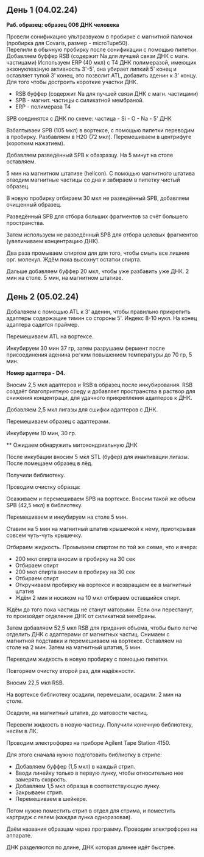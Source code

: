 ## День 1 (04.02.24)
__Раб. образец: образец 006 ДНК человека__

Провели сонификацию ультразвуком в пробирке с магнитной палочки (пробирка для Covaris, размер -  microTupe50).  
Перелили в обычную пробирку  после сонификации с помощью пипетки.
Добавляем буффер RSB (содержит Na для лучшей связи ДНК с магн. частицами)
Используем ERP (40 мкл) с T4 ДНК полимеразой, имеющих экзонуклеазную активность 3'-5', она убирает липкий 5' конец и оставляет тупой 3' конец, это позволит ATL, добавить аденин к 3' концу. Для того чтобы достроить короткие участки ДНК. 

* RSB буффер (содержит Na для лучшей связи  ДНК с магн. частицами)
* SPB - магнит. частицы с силикатной мембраной. 
* ERP - полимераза Т4

SPB соединятся с ДНК по схеме: частица - Si - O - Na - 5' ДНК

Взбалтываеи SPB (105 мкл) в вортексе, с помощью пипетки переводим в пробирку. Разбавляем в H2O (72 мкл). Перемешиваем в центрифуге (коротким нажатием).

Добавляем разведённый SPB к обазразцу. На 5 минут на столе оставляем. 

5 мин на магнитном штативе (helicon). С помощью магнитного штатива отводим магнитные частицы со дна и забираем в пипетку чистый образец. 

В новую пробирку отбираем 30 мкл не разведённый SPB, добавляем очищенный образец. 

Разведённый SPB для отбора больших фрагментов за счёт большего пространства.

Затем используем не разведённый SPB для отбора целевых фрагментов (увеличиваем концентрацию ДНК). 

Два раза промываем спиртом для для того, чтобы смыть все лишние орг. молекул. 
Ждём пока высохнут остатки спирта. 

Дальше добавляем буффер 20 мкл, чтобы уже разбавить уже ДНК. 
2 мин на столе. 
5 мин, на магнитном штативе.

## День 2 (05.02.24)

Добалвяем с помощью ATL к 3' аденин, чтобы правильно прикрепить адаптеры содержащие тимин со стороны 5'. Индекс 8-10 нукл. На конец адаптера садится праймер. 

Перемешиваем ATL на вортексе. 

Инкубируем 30 мин 37 гр, затем разрушаем фермент после присоединения аденина регким повышением температуры до 70 гр, 5 мин. 

__Номер адаптера - D4.__

Вносим 2,5 мкл адаптеров и RSB в образец после инкубирования. 
RSB создаёт благоприятную среду и добавляет пространства в раствор для снижения концентраци, для удачного прикрепления адаптеров к ДНК. 

Добавляем 2,5 мкл лигазы для сшифки адаптеров с ДНК. 

Перемешиваем образец с адаптерами. 

Инкубируем 10 мин, 30 гр. 

** Ожидаем обнаружить митохондриальную ДНК

После инкубации вносим 5 мкл STL (буфер) для инактивации лигазы. После помещаем образец в лёд. 

Получили библиотеку. 

Проводим очистку образца: 

Осаживаем и перемешиваем SPB на вортексе. 
Вносим такой же объем SPB (42,5 мкл) в библиотеку. 

Перемешиваем и инкубируем на столе 5 мин. 

Ставим на 5 мин на магнитный штатив крышечкой к нему, приоткрывая совсем чуть-чуть крышечку. 

Отбираем жидкость. Промываем спиртом по той же схеме, что и вчера: 
* 200 мкл спирта вносим в пробирку на 30 сек
* Отбираем спирт
* 200 мкл спирта внесим в пробирку на 30 сек
* Отбираем спирт
* Откручиваем пробирку на вортексе и возвращаем ее в магнитный штатив 
* Ждём 2 мин и носиком на 10 мкл отбираем оставшийся спирт.

Ждём до того пока частицы не станут матовыми. Если они перестанут, то произойдет отделение ДНК от силикатной мембраны. 

Затем добавляем 52,5 мкл RSB для придания объема, чтобы было легче отделить ДНК с адаптерами от магнитных частиц. Снимаем с магнитной подставки и перемешиваем на вортексе. Оставляем на столе на 2 мин. 
Затем на магнитный штатив, 5 мин. 

Переводим жидкость в новую пробирку с помощью пипетки. 

Повторяем очистку второй раз, для надёжности. 

Вносим 22,5 мкл RSB. 

На вортексе библиотеку осадили, перемешали, осадили. 2 мин на столе.

Осадили, на магнитный штатив, до матовости частиц. 

Перевели жидкость в новую частицу. Получили конечную библиотеку, несём в ЛК. 

Проводим электрофорез на приборе Agilent Tape Station 4150.

Для этого сначала нужно подготовить библиотку в стрипе:
* Добавляем буффер (1,5 мкл) в каждый стрип. 
* Вводи линейку только в первую лунку, чтобы относительно нее замерять скорость. 
* Добавляем 1,5 мкл образца в соответствующую лунку.
* Закрываем стрип. 
* Перемешиваем в шейкере. 

Потом нужно поместить стрип в отдел для стрима, и поместить картридж с гелем (каждая лунка одноразовая). 

Даём названия образцам через программу. Проводим электрофорез на аппарате.

ДНК разделяются по длине, ДНК которая длинее идёт быстрее. 





















